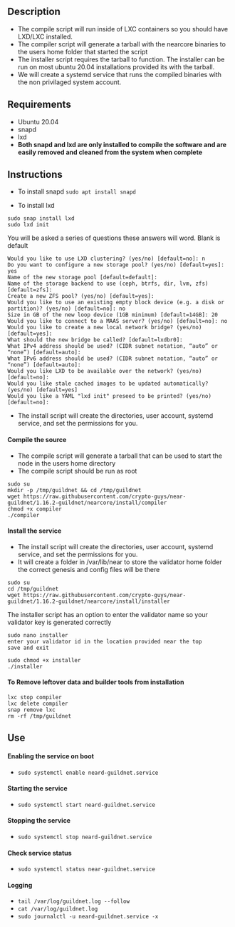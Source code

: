 ## Description

- The compile script will run inside of LXC containers so you should have LXD/LXC installed.
- The compiler script will generate a tarball with the nearcore binaries to the users home folder that started the script
- The installer script requires the tarball to function. The installer can be run on most ubuntu 20.04 installations provided its with the tarball.
- We will create a systemd service that runs the compiled binaries with the non privilaged system account.

## Requirements

- Ubuntu 20.04 
- snapd
- lxd 
- **Both snapd and lxd are only installed to compile the software and are easily removed and cleaned from the system when complete**


    
## Instructions

- To install snapd
```sudo apt install snapd```

- To install lxd

```
sudo snap install lxd
sudo lxd init
```
You will be asked a series of questions these answers will word. Blank is default
```
Would you like to use LXD clustering? (yes/no) [default=no]: n
Do you want to configure a new storage pool? (yes/no) [default=yes]: yes
Name of the new storage pool [default=default]: 
Name of the storage backend to use (ceph, btrfs, dir, lvm, zfs) [default=zfs]: 
Create a new ZFS pool? (yes/no) [default=yes]: 
Would you like to use an existing empty block device (e.g. a disk or partition)? (yes/no) [default=no]: no
Size in GB of the new loop device (1GB minimum) [default=14GB]: 20
Would you like to connect to a MAAS server? (yes/no) [default=no]: no
Would you like to create a new local network bridge? (yes/no) [default=yes]: 
What should the new bridge be called? [default=lxdbr0]: 
What IPv4 address should be used? (CIDR subnet notation, “auto” or “none”) [default=auto]: 
What IPv6 address should be used? (CIDR subnet notation, “auto” or “none”) [default=auto]: 
Would you like LXD to be available over the network? (yes/no) [default=no]: 
Would you like stale cached images to be updated automatically? (yes/no) [default=yes] 
Would you like a YAML "lxd init" preseed to be printed? (yes/no) [default=no]:
```


- The install script will create the directories, user account, systemd service, and set the permissions for you.

#### Compile the source

- The compile script will generate a tarball that can be used to start the node in the users home directory
- The compile script should be run as root
```
sudo su
mkdir -p /tmp/guildnet && cd /tmp/guildnet
wget https://raw.githubusercontent.com/crypto-guys/near-guildnet/1.16.2-guildnet/nearcore/install/compiler 
chmod +x compiler
./compiler
```

#### Install the service

- The install script will create the directories, user account, systemd service, and set the permissions for you.
- It will create a folder in /var/lib/near to store the validator home folder the correct genesis and config files will be there
```
sudo su
cd /tmp/guildnet
wget https://raw.githubusercontent.com/crypto-guys/near-guildnet/1.16.2-guildnet/nearcore/install/installer
```
The installer script has an option to enter the validator name so your validator key is generated correctly
```
sudo nano installer
enter your validator id in the location provided near the top
save and exit
```
```
sudo chmod +x installer
./installer
```

#### To Remove leftover data and builder tools from installation
```
lxc stop compiler
lxc delete compiler
snap remove lxc
rm -rf /tmp/guildnet
```

## Use


#### Enabling the service on boot
- ```sudo systemctl enable neard-guildnet.service```

#### Starting the service 
- ```sudo systemctl start neard-guildnet.service```

#### Stopping the service 
- ```sudo systemctl stop neard-guildnet.service```

#### Check service status
- ```sudo systemctl status near-guildnet.service```

#### Logging

- ```tail /var/log/guildnet.log --follow```
- ```cat /var/log/guildnet.log```
- ```sudo journalctl -u neard-guildnet.service -x```
